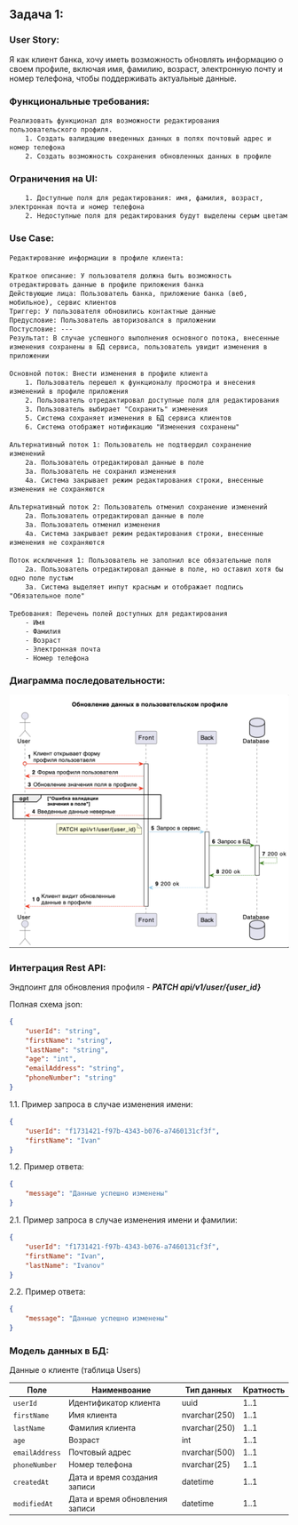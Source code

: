 ## Задача 1:

### **User Story**:

Я как клиент банка, хочу иметь возможность обновлять информацию о своем профиле, включая имя, фамилию, возраст, электронную почту и номер телефона, чтобы поддерживать актуальные данные.

### **Функциональные требования**:
    
    Реализовать функционал для возможности редактирования пользовательского профиля.
        1. Создать валидацию введенных данных в полях почтовый адрес и номер телефона
        2. Создать возможность сохранения обновленных данных в профиле

### **Ограничения на UI**:

        1. Доступные поля для редактирования: имя, фамилия, возраст, электронная почта и номер телефона
        2. Недоступные поля для редактирования будут выделены серым цветам

### **Use Case**:
    Редактирование информации в профиле клиента:

    Краткое описание: У пользователя должна быть возможность отредактировать данные в профиле приложения банка
    Действующие лица: Пользователь банка, приложение банка (веб, мобильное), сервис клиентов
    Триггер: У пользователя обновились контактные данные
    Предусловие: Пользователь авторизовался в приложении
    Постусловие: ---
    Результат: В случае успешного выполнения основного потока, внесенные изменения сохранены в БД сервиса, пользователь увидит изменения в приложении

    Основной поток: Внести изменения в профиле клиента
        1. Пользователь перешел к функционалу просмотра и внесения изменений в профиле приложения
        2. Пользователь отредактировал доступные поля для редактирования
        3. Пользователь выбирает "Сохранить" изменения 
        5. Система сохраняет изменения в БД сервиса клиентов
        6. Система отображет нотификацию "Изменения сохранены"
    
    Альтернативный поток 1: Пользователь не подтвердил сохранение изменений
        2а. Пользователь отредактировал данные в поле 
        3а. Пользователь не сохранил изменения
        4а. Система закрывает режим редактирования строки, внесенные изменения не сохраняются

    Альтернативный поток 2: Пользователь отменил сохранение изменений
        2а. Пользователь отредактировал данные в поле 
        3а. Пользователь отменил изменения
        4а. Система закрывает режим редактирования строки, внесенные изменения не сохраняются

    Поток исключения 1: Пользователь не заполнил все обязательные поля
        2а. Пользователь отредактировал данные в поле, но оставил хотя бы одно поле пустым
        3а. Система выделяет инпут красным и отображает подпись "Обязательное поле" 

    Требования: Перечень полей доступных для редактирования
        - Имя
        - Фамилия
        - Возраст
        - Электронная почта
        - Номер телефона

### **Диаграмма последовательности**:

![sequence_diagram_user_profile](user_profile.png)

### **Интеграция Rest API**:

Эндпоинт для обновления профиля - ***PATCH api/v1/user/{user_id}***

Полная схема json:
```json
{
    "userId": "string",
    "firstName": "string",
    "lastName": "string",
    "age": "int",
    "emailAddress": "string",
    "phoneNumber": "string"
}
```

1.1. Пример запроса в случае изменения имени:
```json
{
    "userId": "f1731421-f97b-4343-b076-a7460131cf3f",
    "firstName": "Ivan"
}
```

1.2. Пример ответа:
```json
{
    "message": "Данные успешно изменены"
}
```

2.1. Пример запроса в случае изменения имени и фамилии:
```json
{
    "userId": "f1731421-f97b-4343-b076-a7460131cf3f",
    "firstName": "Ivan",
    "lastName": "Ivanov"
}
```

2.2. Пример ответа:
```json
{
    "message": "Данные успешно изменены"
}
```

### **Модель данных в БД**:

Данные о клиенте (таблица Users)

| Поле  | Наименвоание | Тип данных  | Кратность |
| ------------- | ------------- | ------------- | ------------- |
| `userId`  | Идентификатор клиента  | uuid  | 1..1  |
| `firstName`  | Имя клиента  | nvarchar(250)  | 1..1  |
| `lastName`  | Фамилия клиента  | nvarchar(250)  | 1..1  |
| `age`  | Возраст  | int  | 1..1  |
| `emailAddress`  | Почтовый адрес  | nvarchar(500)  | 1..1  |
| `phoneNumber`  | Номер телефона  | nvarchar(25)  | 1..1  |
| `createdAt`  | Дата и время создания записи  | datetime  | 1..1  |
| `modifiedAt`  | Дата и время обновления записи  | datetime  | 1..1  |